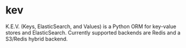 # kev
K.E.V. (Keys, ElasticSearch, and Values) is a Python ORM for key-value stores and ElasticSearch. Currently supported backends are Redis and a S3/Redis hybrid backend.
